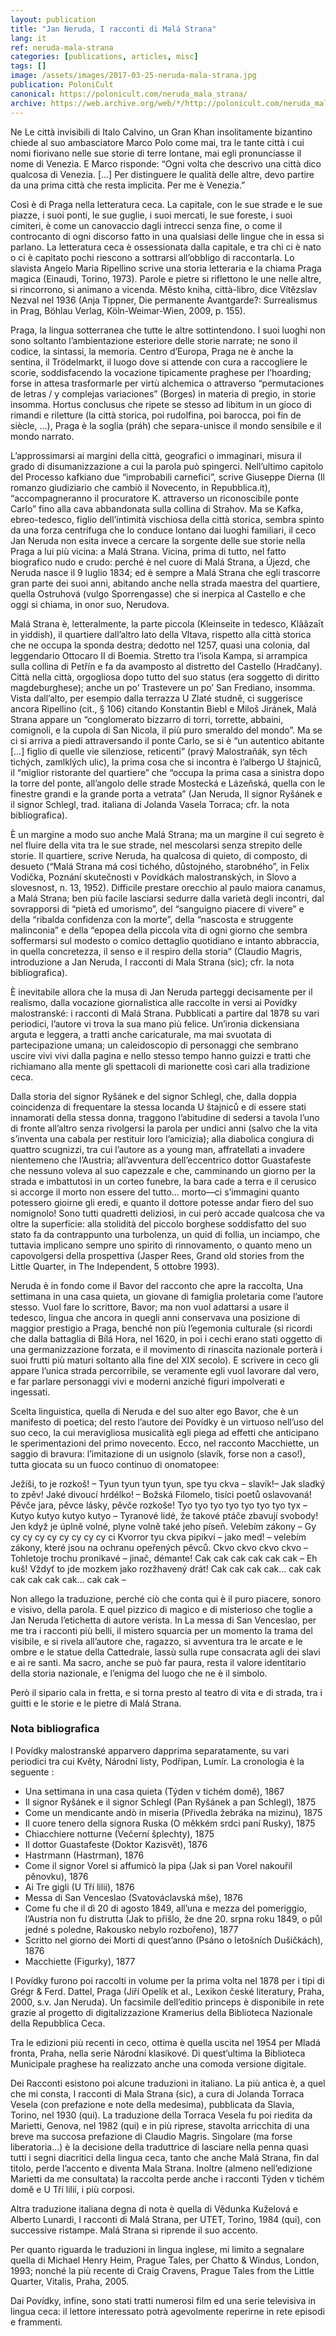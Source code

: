 ```yaml
---
layout: publication
title: "Jan Neruda, I racconti di Malá Strana"
lang: it
ref: neruda-mala-strana
categories: [publications, articles, misc]
tags: []
image: /assets/images/2017-03-25-neruda-mala-strana.jpg
publication: PoloniCult
canonical: https://polonicult.com/neruda_mala_strana/
archive: https://web.archive.org/web/*/http://polonicult.com/neruda_mala_strana/
---
```


Ne Le città invisibili di Italo Calvino, un Gran Khan insolitamente bizantino chiede al suo ambasciatore Marco Polo come mai, tra le tante città i cui nomi fiorivano nelle sue storie di terre lontane, mai egli pronunciasse il nome di Venezia. E Marco risponde: “Ogni volta che descrivo una città dico qualcosa di Venezia. […] Per distinguere le qualità delle altre, devo partire da una prima città che resta implicita. Per me è Venezia.”

Così è di Praga nella letteratura ceca. La capitale, con le sue strade e le sue piazze, i suoi ponti, le sue guglie, i suoi mercati, le sue foreste, i suoi cimiteri, è come un canovaccio dagli intrecci senza fine, o come il controcanto di ogni discorso fatto in una qualsiasi delle lingue che in essa si parlano. La letteratura ceca è ossessionata dalla capitale, e tra chi ci è nato o ci è capitato pochi riescono a sottrarsi all’obbligo di raccontarla. Lo slavista Angelo Maria Ripellino scrive una storia letteraria e la chiama Praga magica (Einaudi, Torino, 1973). Parole e pietre si riflettono le une nelle altre, si rincorrono, si animano a vicenda. Město kniha, città-libro, dice Vítězslav Nezval nel 1936 (Anja Tippner, Die permanente Avantgarde?: Surrealismus in Prag, Böhlau Verlag, Köln-Weimar-Wien, 2009, p. 155).

Praga, la lingua sotterranea che tutte le altre sottintendono. I suoi luoghi non sono soltanto l’ambientazione esteriore delle storie narrate; ne sono il codice, la sintassi, la memoria. Centro d’Europa, Praga ne è anche la sentina, il Trödelmarkt, il luogo dove si attende con cura a raccogliere le scorie, soddisfacendo la vocazione tipicamente praghese per l’hoarding; forse in attesa trasformarle per virtù alchemica o attraverso “permutaciones de letras / y complejas variaciones” (Borges) in materia di pregio, in storie insomma. Hortus conclusus che ripete se stesso ad libitum in un gioco di rimandi e riletture (la città storica, poi rudolfina, poi barocca, poi fin de siècle, …), Praga è la soglia (práh) che separa-unisce il mondo sensibile e il mondo narrato.

L’approssimarsi ai margini della città, geografici o immaginari, misura il grado di disumanizzazione a cui la parola può spingerci. Nell’ultimo capitolo del Processo kafkiano due “improbabili carnefici”, scrive Giuseppe Dierna (Il romanzo giudiziario che cambiò il Novecento, in Repubblica.it), “accompagneranno il procuratore K. attraverso un riconoscibile ponte Carlo” fino alla cava abbandonata sulla collina di Strahov. Ma se Kafka, ebreo-tedesco, figlio dell’intimità vischiosa della città storica, sembra spinto da una forza centrifuga che lo conduce lontano dai luoghi familiari, il ceco Jan Neruda non esita invece a cercare la sorgente delle sue storie nella Praga a lui più vicina: a Malá Strana. Vicina, prima di tutto, nel fatto biografico nudo e crudo: perché è nel cuore di Malá Strana, a Újezd, che Neruda nasce il 9 luglio 1834; ed è sempre a Malá Strana che egli trascorre gran parte dei suoi anni, abitando anche nella strada maestra del quartiere, quella Ostruhová (vulgo Sporrengasse) che si inerpica al Castello e che oggi si chiama, in onor suo, Nerudova.

Malá Strana è, letteralmente, la parte piccola (Kleinseite in tedesco, Klããzaīt in yiddish), il quartiere dall’altro lato della Vltava, rispetto alla città storica che ne occupa la sponda destra; dedotto nel 1257, quasi una colonia, dal leggendario Ottocaro II di Boemia. Stretto tra l’isola Kampa, si arrampica sulla collina di Petřín e fa da avamposto al distretto del Castello (Hradčany). Città nella città, orgogliosa dopo tutto del suo status (era soggetto di diritto magdeburghese); anche un po’ Trastevere un po’ San Frediano, insomma. Vista dall’alto, per esempio dalla terrazza U Zlaté studně, ci suggerisce ancora Ripellino (cit., § 106) citando Konstantin Biebl e Miloš Jiránek, Malá Strana appare un “conglomerato bizzarro di torri, torrette, abbaini, comignoli, e la cupola di San Nicola, il più puro smeraldo del mondo”. Ma se ci si arriva a piedi attraversando il ponte Carlo, se si è “un autentico abitante […] figlio di quelle vie silenziose, reticenti” (pravý Malostraňák, syn těch tichých, zamlklých ulic), la prima cosa che si incontra è l’albergo U štajniců, il “miglior ristorante del quartiere” che “occupa la prima casa a sinistra dopo la torre del ponte, all’angolo delle strade Mostecká e Lázeňská, quella con le finestre grandi e la grande porta a vetrata” (Jan Neruda, Il signor Ryšánek e il signor Schlegl, trad. italiana di Jolanda Vasela Torraca; cfr. la nota bibliografica).

È un margine a modo suo anche Malá Strana; ma un margine il cui segreto è nel fluire della vita tra le sue strade, nel mescolarsi senza strepito delle storie. Il quartiere, scrive Neruda, ha qualcosa di quieto, di composto, di desueto (“Malá Strana má cosi tichého, důstojného, starobného”, in Felix Vodička, Poznání skutečnosti v Povídkách malostranských, in Slovo a slovesnost, n. 13, 1952). Difficile prestare orecchio al paulo maiora canamus, a Malá Strana; ben più facile lasciarsi sedurre dalla varietà degli incontri, dal sovrapporsi di “pietà ed umorismo”, del “sanguigno piacere di vivere” e della “ribalda confidenza con la morte”, della “nascosta e struggente malinconia” e della “epopea della piccola vita di ogni giorno che sembra soffermarsi sul modesto o comico dettaglio quotidiano e intanto abbraccia, in quella concretezza, il senso e il respiro della storia” (Claudio Magris, introduzione a Jan Neruda, I racconti di Mala Strana (sic); cfr. la nota bibliografica).

È inevitabile allora che la musa di Jan Neruda parteggi decisamente per il realismo, dalla vocazione giornalistica alle raccolte in versi ai Povídky malostranské: i racconti di Malá Strana. Pubblicati a partire dal 1878 su vari periodici, l’autore vi trova la sua mano più felice. Un’ironia dickensiana arguta e leggera, a tratti anche caricaturale, ma mai svuotata di partecipazione umana; un caleidoscopio di personaggi che sembrano uscire vivi vivi dalla pagina e nello stesso tempo hanno guizzi e tratti che richiamano alla mente gli spettacoli di marionette così cari alla tradizione ceca.

Dalla storia del signor Ryšánek e del signor Schlegl, che, dalla doppia coincidenza di frequentare la stessa locanda U štajniců e di essere stati innamorati della stessa donna, traggono l’abitudine di sedersi a tavola l’uno di fronte all’altro senza rivolgersi la parola per undici anni (salvo che la vita s’inventa una cabala per restituir loro l’amicizia); alla diabolica congiura di quattro scugnizzi, tra cui l’autore as a young man, affratellati a invadere nientemeno che l’Austria; all’avventura dell’eccentrico dottor Guastafeste che nessuno voleva al suo capezzale e che, camminando un giorno per la strada e imbattutosi in un corteo funebre, la bara cade a terra e il cerusico si accorge il morto non essere del tutto… morto—ci s’immagini quanto potessero gioirne gli eredi, e quanto il dottore potesse andar fiero del suo nomignolo! Sono tutti quadretti deliziosi, in cui però accade qualcosa che va oltre la superficie: alla stolidità del piccolo borghese soddisfatto del suo stato fa da contrappunto una turbolenza, un quid di follia, un inciampo, che tuttavia implicano sempre uno spirito di rinnovamento, o quanto meno un capovolgersi della prospettiva (Jasper Rees, Grand old stories from the Little Quarter, in The Independent, 5 ottobre 1993).

Neruda è in fondo come il Bavor del racconto che apre la raccolta, Una settimana in una casa quieta, un giovane di famiglia proletaria come l’autore stesso. Vuol fare lo scrittore, Bavor; ma non vuol adattarsi a usare il tedesco, lingua che ancora in quegli anni conservava una posizione di maggior prestigio a Praga, benché non più l’egemonia culturale (si ricordi che dalla battaglia di Bílá Hora, nel 1620, in poi i cechi erano stati oggetto di una germanizzazione forzata, e il movimento di rinascita nazionale porterà i suoi frutti più maturi soltanto alla fine del XIX secolo). E scrivere in ceco gli appare l’unica strada percorribile, se veramente egli vuol lavorare dal vero, e far parlare personaggi vivi e moderni anziché figuri impolverati e ingessati.

Scelta linguistica, quella di Neruda e del suo alter ego Bavor, che è un manifesto di poetica; del resto l’autore dei Povídky è un virtuoso nell’uso del suo ceco, la cui meravigliosa musicalità egli piega ad effetti che anticipano le sperimentazioni del primo novecento. Ecco, nel racconto Macchiette, un saggio di bravura: l’imitazione di un usignolo (slavík, forse non a caso!), tutta giocata su un fuoco continuo di onomatopee:

Ježíši, to je rozkoš! – Tyun tyun tyun tyun, spe tyu ckva – slavík!–
Jak sladký to zpěv! Jaké divoucí hrdélko! – Božská Filomelo, tisíci poetů oslavovaná! Pěvče jara, pěvce lásky, pěvče rozkoše!
Tyo tyo tyo tyo tyo tyo tyo tyx –
Kutyo kutyo kutyo kutyo –
Tyranové lidé, že takové ptáče zbavují svobody! Jen když je úplně volné, plyne volně také jeho píseň. Velebím zákony –
Gy cy cy cy cy cy cy cy cy ci
Kvorror tyu ckva pipikvi – jako med! – velebím zákony, které jsou na ochranu opeřených pěvců.
Ckvo ckvo ckvo ckvo –
Tohletoje trochu pronikavé – jinač, démante!
Cak cak cak cak cak cak –
Eh kuš! Vždyť to jde mozkem jako rozžhavený drát!
Cak cak cak cak… cak cak cak cak cak cak… cak cak –

Non allego la traduzione, perché ciò che conta qui è il puro piacere, sonoro e visivo, della parola. E quel pizzico di magico e di misterioso che toglie a Jan Neruda l’etichetta di autore verista. In La messa di San Venceslao, per me tra i racconti più belli, il mistero squarcia per un momento la trama del visibile, e si rivela all’autore che, ragazzo, si avventura tra le arcate e le ombre e le statue della Cattedrale, lassù sulla rupe consacrata agli dei slavi e ai re santi. Ma sacro, anche se può far paura, resta il valore identitario della storia nazionale, e l’enigma del luogo che ne è il simbolo.

Però il sipario cala in fretta, e si torna presto al teatro di vita e di strada, tra i guitti e le storie e le pietre di Malá Strana.

### Nota bibliografica

I Povídky malostranské apparvero dapprima separatamente, su vari periodici tra cui Květy, Národní listy, Podřipan, Lumír. La cronologia è la seguente :

* Una settimana in una casa quieta (Týden v tichém domě), 1867
* Il signor Ryšánek e il signor Schlegl (Pan Ryšánek a pan Schlegl), 1875
* Come un mendicante andò in miseria (Přivedla žebráka na mizinu), 1875
* Il cuore tenero della signora Ruska (O měkkém srdci paní Rusky), 1875
* Chiacchiere notturne (Večerní šplechty), 1875
* Il dottor Guastafeste (Doktor Kazisvět), 1876
* Hastrmann (Hastrman), 1876
* Come il signor Vorel si affumicò la pipa (Jak si pan Vorel nakouřil pěnovku), 1876
* Ai Tre gigli (U Tří lilií), 1876
* Messa di San Venceslao (Svatováclavská mše), 1876
* Come fu che il dì 20 di agosto 1849, all’una e mezza del pomeriggio, l’Austria non fu distrutta (Jak to přišlo, že dne 20. srpna roku 1849, o půl jedné s poledne, Rakousko nebylo rozbořeno), 1877
* Scritto nel giorno dei Morti di quest’anno (Psáno o letošních Dušičkách), 1876
* Macchiette (Figurky), 1877

I Povídky furono poi raccolti in volume per la prima volta nel 1878 per i tipi di Grégr & Ferd. Dattel, Praga (Jiří Opelík et al., Lexikon české literatury, Praha, 2000, s.v. Jan Neruda). Un facsimile dell’editio princeps è disponibile in rete grazie al progetto di digitalizzazione Kramerius della Biblioteca Nazionale della Repubblica Ceca.

Tra le edizioni più recenti in ceco, ottima è quella uscita nel 1954 per Mladá fronta, Praha, nella serie Národní klasikové. Di quest’ultima la Biblioteca Municipale praghese ha realizzato anche una comoda versione digitale.

Dei Racconti esistono poi alcune traduzioni in italiano. La più antica è, a quel che mi consta, I racconti di Mala Strana (sic), a cura di Jolanda Torraca Vesela (con prefazione e note della medesima), pubblicata da Slavia, Torino, nel 1930 (qui). La traduzione della Torraca Vesela fu poi riedita da Marietti, Genova, nel 1982 (qui) e in più riprese, stavolta arricchita di una breve ma succosa prefazione di Claudio Magris. Singolare (ma forse liberatoria…) è la decisione della traduttrice di lasciare nella penna quasi tutti i segni diacritici della lingua ceca, tanto che anche Malá Strana, fin dal titolo, perde l’accento e diventa Mala Strana. Inoltre (almeno nell’edizione Marietti da me consultata) la raccolta perde anche i racconti Týden v tichém domě e U Tří lilií, i più corposi.

Altra traduzione italiana degna di nota è quella di Vědunka Kuželová e Alberto Lunardi, I racconti di Malá Strana, per UTET, Torino, 1984 (qui), con successive ristampe. Malá Strana si riprende il suo accento.

Per quanto riguarda le traduzioni in lingua inglese, mi limito a segnalare quella di Michael Henry Heim, Prague Tales, per Chatto & Windus, London, 1993; nonché la più recente di Craig Cravens, Prague Tales from the Little Quarter, Vitalis, Praha, 2005.

Dai Povídky, infine, sono stati tratti numerosi film ed una serie televisiva in lingua ceca: il lettore interessato potrà agevolmente reperirne in rete episodi e frammenti.
